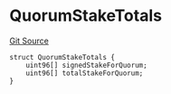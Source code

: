 # QuorumStakeTotals
[Git Source](https://github.com/Layr-Labs/eigenda/blob/538f0525d9ff112a8ba32701edaf2860a0ad7306/src/interfaces/IEigenDAStructs.sol)


```solidity
struct QuorumStakeTotals {
    uint96[] signedStakeForQuorum;
    uint96[] totalStakeForQuorum;
}
```

